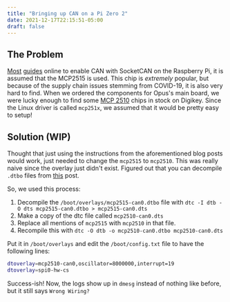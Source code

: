 ```yaml
---
title: "Bringing up CAN on a Pi Zero 2"
date: 2021-12-17T22:15:51-05:00
draft: false
---
```


## The Problem 
[Most](https://www.beyondlogic.org/adding-can-controller-area-network-to-the-raspberry-pi/) [guides](https://www.hackster.io/youness/how-to-connect-raspberry-pi-to-can-bus-b60235) online to enable CAN with SocketCAN on the Raspberry Pi, it is assumed that the MCP2515 is used. This chip is _extremely_ popular, but because of the supply chain issues stemming from COVID-19, it is also very hard to find. When we ordered the components for Opus's main board, we were lucky enough to find some [MCP 2510](https://www.microchip.com/en-us/product/MCP2510) chips in stock on Digikey. Since the Linux driver is called `mcp251x`, we assumed that it would be pretty easy to setup!

## Solution (WIP) 
Thought that just using the instructions from the aforementioned blog posts would work, just needed to change the `mcp2515` to `mcp2510`. This was really naive since the overlay just didn't exist. Figured out that you can decompile `.dtbo` files from [this](https://stackoverflow.com/questions/21670967/how-to-compile-dts-linux-device-tree-source-files-to-dtb) post. 

So, we used this process: 
1. Decompile the `/boot/overlays/mcp2515-can0.dtbo` file with `dtc -I dtb -O dts mcp2515-can0.dtbo > mcp2515-can0.dts`
2. Make a copy of the dtc file called `mcp2510-can0.dts`
3. Replace all mentions of `mcp2515` with `mcp2510` in that file. 
4. Recompile this with `dtc -O dtb -o mcp2510-can0.dtbo mcp2510-can0.dts`

Put it in `/boot/overlays` and edit the `/boot/config.txt` file to have the following lines: 

```bash
dtoverlay=mcp2510-can0,oscillator=8000000,interrupt=19
dtoverlay=spi0-hw-cs
```

Success-ish! Now, the logs show up in `dmesg` instead of nothing like before, but it still says `Wrong Wiring?`
